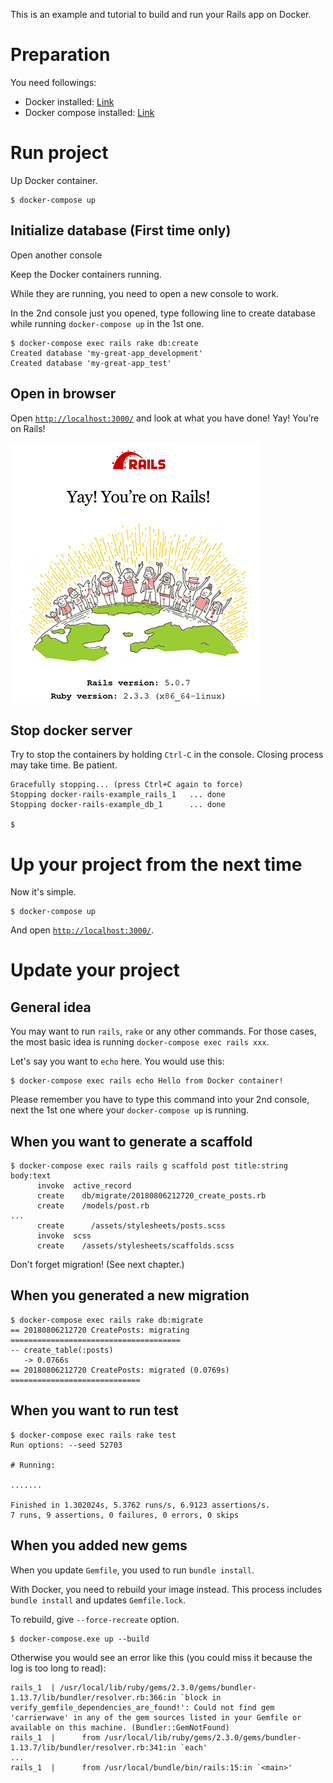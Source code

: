 This is an example and tutorial to build and run your Rails app on Docker.

# Preparation

You need followings:

- Docker installed: [Link](https://docs.docker.com/install/linux/docker-ce/ubuntu/)
- Docker compose installed: [Link](https://docs.docker.com/compose/install/)

# Run project

Up Docker container.

```console
$ docker-compose up
```

## Initialize database (First time only)

Open another console

Keep the Docker containers running.

While they are running, you need to open a new console to work.

In the 2nd console just you opened, type following line to create database while running `docker-compose up` in the 1st one.

```console
$ docker-compose exec rails rake db:create
Created database 'my-great-app_development'
Created database 'my-great-app_test'
```

## Open in browser

Open [`http://localhost:3000/`](http://localhost:3000/) and look at what you have done! Yay! You’re on Rails!

![Welcome screen from Rails](doc/you-are-on-rails.png)

## Stop docker server

Try to stop the containers by holding `Ctrl-C` in the console. Closing process may take time. Be patient.

```console
Gracefully stopping... (press Ctrl+C again to force)
Stopping docker-rails-example_rails_1   ... done
Stopping docker-rails-example_db_1      ... done

$
```

# Up your project from the next time

Now it's simple.

```console
$ docker-compose up
```

And open [`http://localhost:3000/`](http://localhost:3000/).



# Update your project

## General idea

You may want to run `rails`, `rake` or any other commands. For those cases, the most basic idea is running `docker-compose exec rails xxx`.

Let's say you want to `echo` here. You would use this:

```console
$ docker-compose exec rails echo Hello from Docker container!
```

Please remember you have to type this command into your 2nd console, next the 1st one where your `docker-compose up` is running.

## When you want to generate a scaffold

```console
$ docker-compose exec rails rails g scaffold post title:string body:text
      invoke  active_record
      create    db/migrate/20180806212720_create_posts.rb
      create    /models/post.rb
...
      create      /assets/stylesheets/posts.scss
      invoke  scss
      create    /assets/stylesheets/scaffolds.scss
```

Don't forget migration! (See next chapter.)

## When you generated a new migration

```console
$ docker-compose exec rails rake db:migrate
== 20180806212720 CreatePosts: migrating ======================================
-- create_table(:posts)
   -> 0.0766s
== 20180806212720 CreatePosts: migrated (0.0769s) =============================
```

## When you want to run test

```console
$ docker-compose exec rails rake test
Run options: --seed 52703

# Running:

.......

Finished in 1.302024s, 5.3762 runs/s, 6.9123 assertions/s.
7 runs, 9 assertions, 0 failures, 0 errors, 0 skips
```

## When you added new gems

When you update `Gemfile`, you used to run `bundle install`.

With Docker, you need to rebuild your image instead. This process includes `bundle install` and updates `Gemfile.lock`.

To rebuild, give `--force-recreate` option.

```console
$ docker-compose.exe up --build
```

Otherwise you would see an error like this (you could miss it because the log is too long to read):

```
rails_1  | /usr/local/lib/ruby/gems/2.3.0/gems/bundler-1.13.7/lib/bundler/resolver.rb:366:in `block in verify_gemfile_dependencies_are_found!': Could not find gem 'carrierwave' in any of the gem sources listed in your Gemfile or available on this machine. (Bundler::GemNotFound)
rails_1  |      from /usr/local/lib/ruby/gems/2.3.0/gems/bundler-1.13.7/lib/bundler/resolver.rb:341:in `each'
...
rails_1  |      from /usr/local/bundle/bin/rails:15:in `<main>'
```